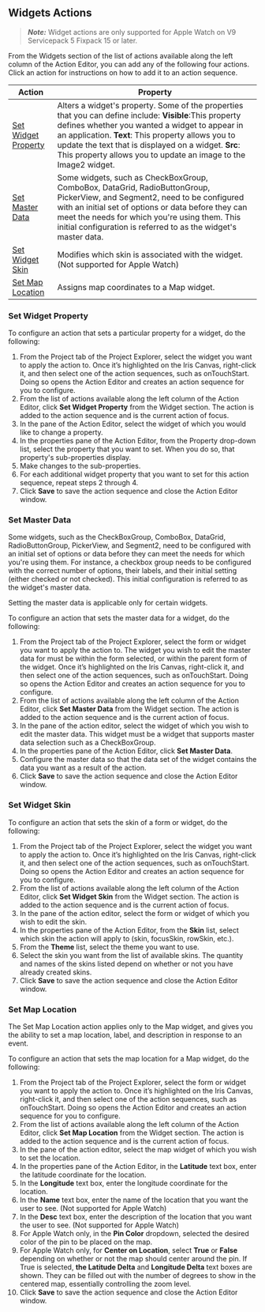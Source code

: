                          


Widgets Actions
---------------

> **_Note:_** Widget actions are only supported for Apple Watch on V9 Servicepack 5 Fixpack 15 or later.

From the Widgets section of the list of actions available along the left column of the Action Editor, you can add any of the following four actions. Click an action for instructions on how to add it to an action sequence.

  
| Action | Property |
| --- | --- |
| [Set Widget Property](#set-widget-property) | Alters a widget's property. Some of the properties that you can define include: **Visible**:This property defines whether you wanted a widget to appear in an application. **Text**: This property allows you to update the text that is displayed on a widget. **Src**: This property allows you to update an image to the Image2 widget. |
| [Set Master Data](#set-master-data) | Some widgets, such as CheckBoxGroup, ComboBox, DataGrid, RadioButtonGroup, PickerView, and Segment2, need to be configured with an initial set of options or data before they can meet the needs for which you're using them. This initial configuration is referred to as the widget's master data. |
| [Set Widget Skin](#set-widget-skin) | Modifies which skin is associated with the widget. (Not supported for Apple Watch) |
| [Set Map Location](#set-map-location) | Assigns map coordinates to a Map widget. |

### Set Widget Property

To configure an action that sets a particular property for a widget, do the following:

1.	From the Project tab of the Project Explorer, select the widget you want to apply the action to. Once it’s highlighted on the Iris Canvas, right-click it, and then select one of the action sequences, such as onTouchStart. Doing so opens the Action Editor and creates an action sequence for you to configure.
2.	From the list of actions available along the left column of the Action Editor, click **Set Widget Property** from the Widget section. The action is added to the action sequence and is the current action of focus.
3.	In the pane of the Action Editor, select the widget of which you would like to change a property.
4.	In the properties pane of the Action Editor, from the Property drop-down list, select the property that you want to set. When you do so, that property's sub-properties display.
5.	Make changes to the sub-properties.
6.	For each additional widget property that you want to set for this action sequence, repeat steps 2 through 4.
7.	Click **Save** to save the action sequence and close the Action Editor window.


### Set Master Data

Some widgets, such as the CheckBoxGroup, ComboBox, DataGrid, RadioButtonGroup, PickerView, and Segment2, need to be configured with an initial set of options or data before they can meet the needs for which you're using them. For instance, a checkbox group needs to be configured with the correct number of options, their labels, and their initial setting (either checked or not checked). This initial configuration is referred to as the widget's master data.

Setting the master data is applicable only for certain widgets.

To configure an action that sets the master data for a widget, do the following:

1.	From the Project tab of the Project Explorer, select the form or widget you want to apply the action to. The widget you wish to edit the master data for must be within the form selected, or within the parent form of the widget. Once it’s highlighted on the Iris Canvas, right-click it, and then select one of the action sequences, such as onTouchStart. Doing so opens the Action Editor and creates an action sequence for you to configure.
2.	From the list of actions available along the left column of the Action Editor, click **Set Master Data** from the Widget section. The action is added to the action sequence and is the current action of focus.
3.	In the pane of the action editor, select the widget of which you wish to edit the master data. This widget must be a widget that supports master data selection such as a CheckBoxGroup.
4.	In the properties pane of the Action Editor, click **Set Master Data**.
5.	Configure the master data so that the data set of the widget contains the data you want as a result of the action.
6.	Click **Save** to save the action sequence and close the Action Editor window.


### Set Widget Skin

To configure an action that sets the skin of a form or widget, do the following:

1.	From the Project tab of the Project Explorer, select the widget you want to apply the action to. Once it’s highlighted on the Iris Canvas, right-click it, and then select one of the action sequences, such as onTouchStart. Doing so opens the Action Editor and creates an action sequence for you to configure.
2.	From the list of actions available along the left column of the Action Editor, click **Set Widget Skin** from the Widget section. The action is added to the action sequence and is the current action of focus.
3.	In the pane of the action editor, select the form or widget of which you wish to edit the skin. 
4.	In the properties pane of the Action Editor, from the **Skin** list, select which skin the action will apply to (skin, focusSkin, rowSkin, etc.).
5.	From the **Theme** list, select the theme you want to use.
6.	Select the skin you want from the list of available skins. The quantity and names of the skins listed depend on whether or not you have already created skins.
7.	Click **Save** to save the action sequence and close the Action Editor window.


### Set Map Location

The Set Map Location action applies only to the Map widget, and gives you the ability to set a map location, label, and description in response to an event.

To configure an action that sets the map location for a Map widget, do the following:

1.	From the Project tab of the Project Explorer, select the form or widget you want to apply the action to. Once it’s highlighted on the Iris Canvas, right-click it, and then select one of the action sequences, such as onTouchStart. Doing so opens the Action Editor and creates an action sequence for you to configure.
2.	From the list of actions available along the left column of the Action Editor, click **Set Map Location** from the Widget section. The action is added to the action sequence and is the current action of focus.
3.	In the pane of the action editor, select the map widget of which you wish to set the location.
4.	In the properties pane of the Action Editor, in the **Latitude** text box, enter the latitude coordinate for the location.
5.	In the **Longitude** text box, enter the longitude coordinate for the location.
6.	In the **Name** text box, enter the name of the location that you want the user to see. (Not supported for Apple Watch)
7.	In the **Desc** text box, enter the description of the location that you want the user to see. (Not supported for Apple Watch)
8.	For Apple Watch only, in the **Pin Color** dropdown, selected the desired color of the pin to be placed on the map.
9.	For Apple Watch only, for **Center on Location**, select **True** or **False** depending on whether or not the map should center around the pin. If True is selected, **the Latitude Delta** and **Longitude Delta** text boxes are shown. They can be filled out with the number of degrees to show in the centered map, essentially controlling the zoom level.
10.	Click **Save** to save the action sequence and close the Action Editor window.


